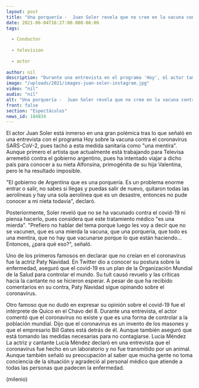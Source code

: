 ```yaml
---
layout: post
title: "Una porquería -  Juan Soler revela que no cree en la vacuna contra el covid-19"
date: 2021-06-04T16:27:00.000-06:00
tags:
  
  - Conductor
  
  - television
  
  - actor
  
author: nil
description: "Durante una entrevista en el programa 'Hoy', el actor también arremetió contra el gobierno argentino, pues ha intentado viajar a dicho país para conocer a su nieta pero no se lo han permitido. "
image: "/uploads/2021/images-juan-soler-instagram.jpg"
video: "nil"
audio: "nil"
alt: "Una porquería -  Juan Soler revela que no cree en la vacuna contra el covid-19"
front: false
section: "Espectáculos"
news_id: 184834
---
```


El actor Juan Soler está inmerso en una gran polémica tras lo que señaló en una entrevista con el programa Hoy sobre la vacuna contra el coronavirus SARS-CoV-2, pues tachó a esta medida sanitaria como "una mentira". Aunque primero el artista que actualmente está trabajando para Televisa arremetió contra el gobierno argentino, pues ha intentado viajar a dicho país para conocer a su nieta Alfonsina, primogénita de su hija Valentina, pero le ha resultado imposible.

​"El gobierno de Argentina que es una porquería. Es un problema enorme entrar o salir, no sabes si llegas y puedas salir de nuevo, quitaron todas las aerolíneas y hay una sola aerolínea que es un desastre, entonces no pude conocer a mi nieta todavía", declaró. 

Posteriormente, Soler reveló que no se ha vacunado contra el covid-19 ni piensa hacerlo, pues considera que este tratamiento médico "es una mierda".  "Prefiero no hablar del tema porque luego les voy a decir que no se vacunen, que es una mierda la vacuna, que una porquería, que todo es una mentira, que no hay que vacunarse porque lo que están haciendo… Entonces, ¿para qué eso?", señaló. 

Uno de los primeros famosos en declarar que no creían en el coronavirus fue la actriz Paty Navidad. En Twitter dio a conocer su postura sobre la enfermedad, aseguró que el covid-19 es un plan de la Organización Mundial de la Salud para controlar el mundo.  Su tuit causó revuelo y las críticas hacia la cantante no se hicieron esperar. A pesar de que ha recibido comentarios en su contra, Paty Navidad sigue opinando sobre el coronavirus.  

Otro famoso que no dudó en expresar su opinión sobre el covid-19 fue el intérprete de Quico en el Chavo del 8. Durante una entrevista, el actor comentó que el coronavirus no existe y que es una forma de controlar a la población mundial.  Dijo que el coronavirus es un invento de los masones y que el empresario Bill Gates está detrás de él. Aunque también aseguró que está tomando las medidas necesarias para no contagiarse.  Lucía Méndez La actriz y cantante Lucía Méndez declaró en una entrevista que el coronavirus fue hecho en un laboratorio y no fue transmitido por un animal. Aunque también señaló su preocupación al saber que mucha gente no toma conciencia de la situación y agradeció al personal médico que atiende a todas las personas que padecen la enfermedad.  

(milenio)